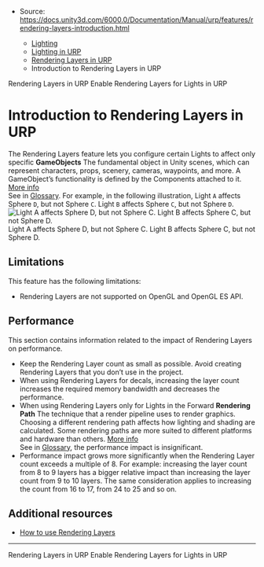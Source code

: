 * Source: https://docs.unity3d.com/6000.0/Documentation/Manual/urp/features/rendering-layers-introduction.html

  * [Lighting](https://docs.unity3d.com/6000.0/Documentation/Manual/LightingOverview.html)
  * [Lighting in URP](https://docs.unity3d.com/6000.0/Documentation/Manual/urp/lighting-landing.html)
  * [Rendering Layers in URP](https://docs.unity3d.com/6000.0/Documentation/Manual/urp/features/rendering-layers.html)
  * Introduction to Rendering Layers in URP


[](https://docs.unity3d.com/6000.0/Documentation/Manual/urp/features/rendering-layers.html)
Rendering Layers in URP
[](https://docs.unity3d.com/6000.0/Documentation/Manual/urp/features/rendering-layers-lights.html)
Enable Rendering Layers for Lights in URP
# Introduction to Rendering Layers in URP
The Rendering Layers feature lets you configure certain Lights to affect only specific **GameObjects** The fundamental object in Unity scenes, which can represent characters, props, scenery, cameras, waypoints, and more. A GameObject’s functionality is defined by the Components attached to it. [More info](https://docs.unity3d.com/6000.0/Documentation/Manual/class-GameObject.html)  
See in [Glossary](https://docs.unity3d.com/6000.0/Documentation/Manual/Glossary.html#GameObject).
For example, in the following illustration, Light `A` affects Sphere `D`, but not Sphere `C`. Light `B` affects Sphere `C`, but not Sphere `D`.
![Light A affects Sphere D, but not Sphere C. Light B affects Sphere C, but not Sphere D.](https://docs.unity3d.com/6000.0/Documentation/uploads/urp/lighting/rendering-layers/rendering-layers-example.png) Light A affects Sphere D, but not Sphere C. Light B affects Sphere C, but not Sphere D.
## Limitations
This feature has the following limitations:
  * Rendering Layers are not supported on OpenGL and OpenGL ES API.


##  Performance
This section contains information related to the impact of Rendering Layers on performance.
  * Keep the Rendering Layer count as small as possible. Avoid creating Rendering Layers that you don’t use in the project.
  * When using Rendering Layers for decals, increasing the layer count increases the required memory bandwidth and decreases the performance.
  * When using Rendering Layers only for Lights in the Forward **Rendering Path** The technique that a render pipeline uses to render graphics. Choosing a different rendering path affects how lighting and shading are calculated. Some rendering paths are more suited to different platforms and hardware than others. [More info](https://docs.unity3d.com/6000.0/Documentation/Manual/RenderingPaths.html)  
See in [Glossary](https://docs.unity3d.com/6000.0/Documentation/Manual/Glossary.html#RenderingPath), the performance impact is insignificant.
  * Performance impact grows more significantly when the Rendering Layer count exceeds a multiple of 8. For example: increasing the layer count from 8 to 9 layers has a bigger relative impact than increasing the layer count from 9 to 10 layers. The same consideration applies to increasing the count from 16 to 17, from 24 to 25 and so on.


## Additional resources
  * [How to use Rendering Layers](https://docs.unity3d.com/6000.0/Documentation/Manual/urp/features/rendering-layers.html)


* * *
[](https://docs.unity3d.com/6000.0/Documentation/Manual/urp/features/rendering-layers.html)
Rendering Layers in URP
[](https://docs.unity3d.com/6000.0/Documentation/Manual/urp/features/rendering-layers-lights.html)
Enable Rendering Layers for Lights in URP
